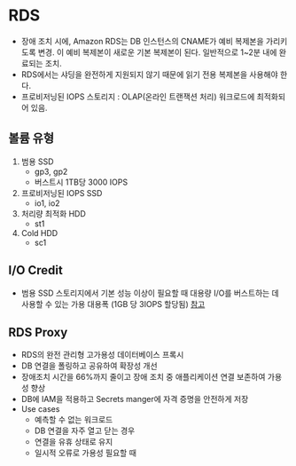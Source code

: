 # RDS

- 장애 조치 시에, Amazon RDS는 DB 인스턴스의 CNAME가 예비 복제본을 가리키도록 변경. 이 예비 복제본이 새로운 기본 복제본이 된다. 일반적으로 1~2분 내에 완료되는 조치.
- RDS에서는 샤딩을 완전하게 지원되지 않기 때문에 읽기 전용 복제본을 사용해야 한다.
- 프로비저닝된 IOPS 스토리지 : OLAP(온라인 트랜잭션 처리) 워크로드에 최적화되어 있음.

## 볼륨 유형
1. 범용 SSD
    - gp3, gp2
    - 버스트시 1TB당 3000 IOPS
2. 프로비저닝된 IOPS SSD
    - io1, io2
3. 처리량 최적화 HDD
    - st1
4. Cold HDD
    - sc1

## I/O Credit
- 범용 SSD 스토리지에서 기본 성능 이상이 필요할 때 대용량 I/O를 버스트하는 데 사용할 수 있는 가용 대용폭 (1GB 당 3IOPS 할당됨) 
[참고](https://docs.aws.amazon.com/ko_kr/AmazonRDS/latest/UserGuide/CHAP_Storage.html#Concepts.Storage.GeneralSSD)

## RDS Proxy
- RDS의 완전 관리형 고가용성 데이터베이스 프록시
- DB 연결을 폴링하고 공유하여 확장성 개선
- 장애조치 시간을 66%까지 줄이고 장애 조치 중 애플리케이션 연결 보존하여 가용성 향상
- DB에 IAM을 적용하고 Secrets manger에 자격 증명을 안전하게 저장
- Use cases
    - 예측할 수 없는 워크로드
    - DB 연결을 자주 열고 닫는 경우
    - 연결을 유휴 상태로 유지
    - 일시적 오류로 가용성 필요할 때
    